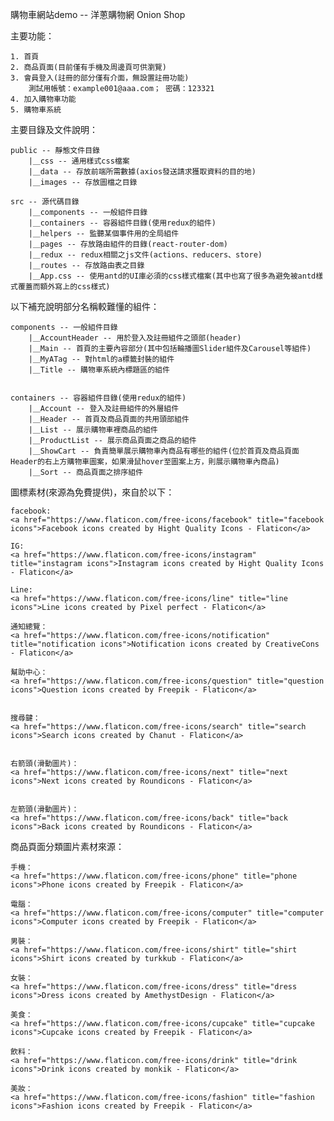 購物車網站demo -- 洋蔥購物網 Onion Shop

主要功能：

    1. 首頁
    2. 商品頁面(目前僅有手機及周邊頁可供瀏覽)
    3. 會員登入(註冊的部分僅有介面，無設置註冊功能)
        測試用帳號：example001@aaa.com； 密碼：123321
    4. 加入購物車功能
    5. 購物車系統

主要目錄及文件說明：

	public -- 靜態文件目錄
		|＿css -- 通用樣式css檔案
		|＿data -- 存放前端所需數據(axios發送請求獲取資料的目的地)
		|＿images -- 存放圖檔之目錄

  	src -- 源代碼目錄
		|＿components -- 一般組件目錄
		|＿containers -- 容器組件目錄(使用redux的組件)
		|＿helpers -- 監聽某個事件用的全局組件
		|＿pages -- 存放路由組件的目錄(react-router-dom)
		|＿redux -- redux相關之js文件(actions、reducers、store)
		|＿routes -- 存放路由表之目錄
		|＿App.css -- 使用antd的UI庫必須的css樣式檔案(其中也寫了很多為避免被antd樣式覆蓋而額外寫上的css樣式)

以下補充說明部分名稱較難懂的組件：

	components -- 一般組件目錄
		|＿AccountHeader -- 用於登入及註冊組件之頭部(header)
		|＿Main -- 首頁的主要內容部分(其中包括輪播圖Slider組件及Carousel等組件)
		|＿MyATag -- 對html的a標籤封裝的組件
		|＿Title -- 購物車系統內標題區的組件


	containers -- 容器組件目錄(使用redux的組件)
		|＿Account -- 登入及註冊組件的外層組件
		|＿Header -- 首頁及商品頁面的共用頭部組件
		|＿List -- 展示購物車裡商品的組件
		|＿ProductList -- 展示商品頁面之商品的組件
		|＿ShowCart -- 負責簡單展示購物車內商品有哪些的組件(位於首頁及商品頁面Header的右上方購物車圖案，如果滑鼠hover至圖案上方，則展示購物車內商品)
		|＿Sort -- 商品頁面之排序組件
		

圖標素材(來源為免費提供)，來自於以下：

    facebook:
    <a href="https://www.flaticon.com/free-icons/facebook" title="facebook icons">Facebook icons created by Hight Quality Icons - Flaticon</a>

    IG:
    <a href="https://www.flaticon.com/free-icons/instagram" title="instagram icons">Instagram icons created by Hight Quality Icons - Flaticon</a>

    Line:
    <a href="https://www.flaticon.com/free-icons/line" title="line icons">Line icons created by Pixel perfect - Flaticon</a>

    通知總覽：
    <a href="https://www.flaticon.com/free-icons/notification" title="notification icons">Notification icons created by CreativeCons - Flaticon</a>

    幫助中心：
    <a href="https://www.flaticon.com/free-icons/question" title="question icons">Question icons created by Freepik - Flaticon</a>


    搜尋鍵：
    <a href="https://www.flaticon.com/free-icons/search" title="search icons">Search icons created by Chanut - Flaticon</a>


    右箭頭(滑動圖片)：
    <a href="https://www.flaticon.com/free-icons/next" title="next icons">Next icons created by Roundicons - Flaticon</a>


    左箭頭(滑動圖片)：
    <a href="https://www.flaticon.com/free-icons/back" title="back icons">Back icons created by Roundicons - Flaticon</a>


商品頁面分類圖片素材來源：

    手機：
    <a href="https://www.flaticon.com/free-icons/phone" title="phone icons">Phone icons created by Freepik - Flaticon</a>

    電腦：
    <a href="https://www.flaticon.com/free-icons/computer" title="computer icons">Computer icons created by Freepik - Flaticon</a>

    男裝：
    <a href="https://www.flaticon.com/free-icons/shirt" title="shirt icons">Shirt icons created by turkkub - Flaticon</a>

    女裝：
    <a href="https://www.flaticon.com/free-icons/dress" title="dress icons">Dress icons created by AmethystDesign - Flaticon</a>

    美食：
    <a href="https://www.flaticon.com/free-icons/cupcake" title="cupcake icons">Cupcake icons created by Freepik - Flaticon</a>

    飲料：
    <a href="https://www.flaticon.com/free-icons/drink" title="drink icons">Drink icons created by monkik - Flaticon</a>

    美妝：
    <a href="https://www.flaticon.com/free-icons/fashion" title="fashion icons">Fashion icons created by Freepik - Flaticon</a>

